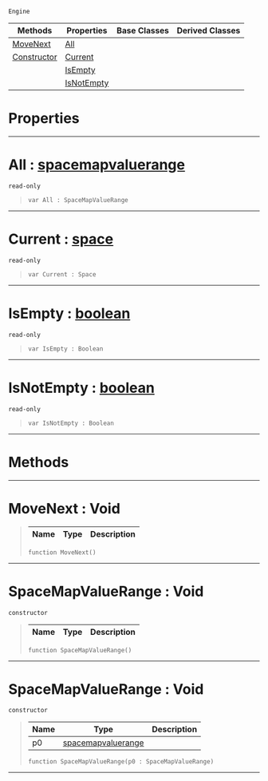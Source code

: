  `Engine`

|Methods|Properties|Base Classes|Derived Classes|
|---|---|---|---|
|[ MoveNext](https://github.com/PlasmaEngine/PlasmaDocs/blob/master/code_reference/class_reference/spacemapvaluerange.markdown#movenext-void)|[ All](https://github.com/PlasmaEngine/PlasmaDocs/blob/master/code_reference/class_reference/spacemapvaluerange.markdown#all-plasma-engine-document)| | |
|[ Constructor](https://github.com/PlasmaEngine/PlasmaDocs/blob/master/code_reference/class_reference/spacemapvaluerange.markdown#spacemapvaluerange-void)|[ Current](https://github.com/PlasmaEngine/PlasmaDocs/blob/master/code_reference/class_reference/spacemapvaluerange.markdown#current-plasma-engine-docu)| | |
| |[ IsEmpty](https://github.com/PlasmaEngine/PlasmaDocs/blob/master/code_reference/class_reference/spacemapvaluerange.markdown#isempty-plasma-engine-docu)| | |
| |[ IsNotEmpty](https://github.com/PlasmaEngine/PlasmaDocs/blob/master/code_reference/class_reference/spacemapvaluerange.markdown#isnotempty-plasma-engine-d)| | |


 #  Properties


---  
 #  All : [spacemapvaluerange](https://github.com/PlasmaEngine/PlasmaDocs/blob/master/code_reference/class_reference/spacemapvaluerange.markdown)

 `read-only`

> 
> ``` lang=cpp, name=Lightning
> var All : SpaceMapValueRange


---  
 #  Current : [space](https://github.com/PlasmaEngine/PlasmaDocs/blob/master/code_reference/class_reference/space.markdown)

 `read-only`

> 
> ``` lang=cpp, name=Lightning
> var Current : Space


---  
 #  IsEmpty : [boolean](https://github.com/PlasmaEngine/PlasmaDocs/blob/master/code_reference/lightning_base_types/boolean.markdown)

 `read-only`

> 
> ``` lang=cpp, name=Lightning
> var IsEmpty : Boolean


---  
 #  IsNotEmpty : [boolean](https://github.com/PlasmaEngine/PlasmaDocs/blob/master/code_reference/lightning_base_types/boolean.markdown)

 `read-only`

> 
> ``` lang=cpp, name=Lightning
> var IsNotEmpty : Boolean


---  
 #  Methods


---  
 #  MoveNext : Void

> 
> |Name|Type|Description|
> |---|---|---|
> ``` lang=cpp, name=Lightning
> function MoveNext()
> ``` 


---  
 #  SpaceMapValueRange : Void

 `constructor`

> 
> |Name|Type|Description|
> |---|---|---|
> ``` lang=cpp, name=Lightning
> function SpaceMapValueRange()
> ``` 


---  
 #  SpaceMapValueRange : Void

 `constructor`

> 
> |Name|Type|Description|
> |---|---|---|
> |p0|[spacemapvaluerange](https://github.com/PlasmaEngine/PlasmaDocs/blob/master/code_reference/class_reference/spacemapvaluerange.markdown)| |
> ``` lang=cpp, name=Lightning
> function SpaceMapValueRange(p0 : SpaceMapValueRange)
> ``` 


---  
 

 